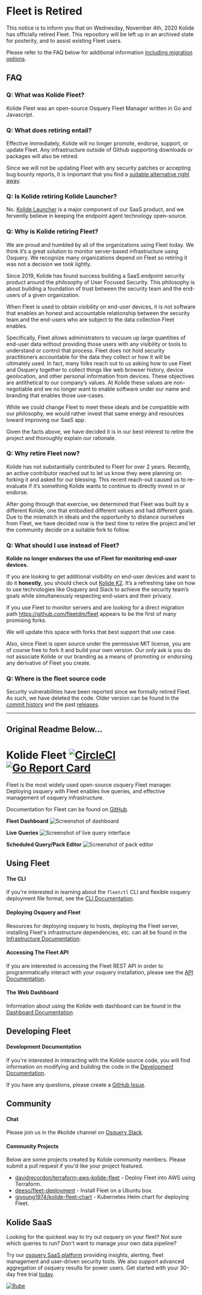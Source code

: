 # Fleet is Retired

This notice is to inform you that on Wednesday, November 4th, 2020 Kolide has
officially retired Fleet. This repository will be left up in an archived state
for posterity, and to assist existing Fleet users.

Please refer to the FAQ below for additional information [including
migration options](#q-what-should-i-use-instead-of-fleet).

## FAQ

### Q: What was Kolide Fleet?

Kolide Fleet was an open-source Osquery Fleet Manager written in Go and Javascript.

### Q: What does retiring entail?

Effective immediately, Kolide will no longer promote, endorse,
support, or update Fleet. Any infrastructure outside of Github
supporting downloads or packages will also be retired.

Since we will not be updating Fleet with any security patches or
accepting bug bounty reports, it is important that you find a
[suitable alternative right
away](#q-what-should-i-use-instead-of-fleet).

### Q: Is Kolide retiring Kolide Launcher?

No. [Kolide Launcher](https://github.com/kolide/launcher) is a major
component of our SaaS product, and we fervently believe in keeping the
endpoint agent technology open-source.

### Q: Why is Kolide retiring Fleet?

We are proud and humbled by all of the organizations using Fleet
today.  We think it’s a great solution to monitor server-based
infrastructure using Osquery. We recognize many organizations depend
on Fleet so retiring it was not a decision we took lightly.

Since 2019, Kolide has found success building a SaaS endpoint security
product around the philosophy of User Focused Security. This
philosophy is about building a foundation of trust between the
security team and the end-users of a given organization.

When Fleet is used to obtain visibility on end-user devices, it is not
software that enables an honest and accountable relationship between
the security team and the end-users who are subject to the data
collection Fleet enables.

Specifically, Fleet allows administrators to vacuum up large
quantities of end-user data without providing those users with any
visibility or tools to understand or control that process. Fleet does
not hold security practitioners accountable for the data they collect
or how it will be ultimately used.  In fact, many folks reach out to
us asking how to use Fleet and Osquery together to collect things like
web browser history, device geolocation, and other personal
information from devices. These objectives are antithetical to our
company’s values. At Kolide these values are non-negotiable and we no
longer want to enable software under our name and branding that
enables those use-cases.

While we could change Fleet to meet these ideals and be compatible
with our philosophy, we would rather invest that same energy and
resources toward improving our SaaS app.

Given the facts above, we have decided it is in our best interest to retire
the project and thoroughly explain our rationale.

### Q: Why retire Fleet now?

Kolide has not substantially contributed to Fleet for over 2 years.
Recently, an active contributor reached out to let us know they were
planning on forking it and asked for our blessing. This recent
reach-out caused us to re-evaluate if it’s something Kolide wants to
continue to directly invest in or endorse.

After going through that exercise, we determined that Fleet was built by a
different Kolide; one that embodied different values and had different goals.
Due to the mismatch in ideals and the opportunity to distance ourselves from
Fleet, we have decided now is the best time to retire the project and let the
community decide on a suitable fork to follow.

### Q: What should I use instead of Fleet?

**Kolide no longer endorses the use of Fleet for monitoring end-user devices.**

If you are looking to get additional visibility on end-user devices
and want to do it **honestly**, you should check out [Kolide
K2](https://kolide.com).  It’s a refreshing take on how to use
technologies like Osquery and Slack to achieve the security team’s
goals while simultaneously respecting end-users and their privacy.

If you use Fleet to monitor servers and are looking for a direct
migration path https://github.com/fleetdm/fleet appears to be the
first of many promising forks.

We will update this space with forks that best
support that use case.

Also, since Fleet is open source under the permissive MIT license, you
are of course free to fork it and build your own version. Our only ask
is you do not associate Kolide or our branding as a means of promoting
or endorsing any derivative of Fleet you create.


### Q: Where is the fleet source code

Security vulnerabilities have been reported since we formally retired
Fleet. As such, we have deleted the code. Older version can be found
in the [commit history](https://github.com/kolide/fleet/commits/master)
and the past [releases](https://github.com/kolide/fleet/releases).

-----

## Original Readme Below...

# Kolide Fleet [![CircleCI](https://circleci.com/gh/kolide/fleet/tree/master.svg?style=svg)](https://circleci.com/gh/kolide/fleet/tree/master) [![Go Report Card](https://goreportcard.com/badge/github.com/kolide/fleet)](https://goreportcard.com/report/github.com/kolide/fleet)

Fleet is the most widely used open-source osquery Fleet manager. Deploying osquery with Fleet enables live queries, and effective management of osquery infrastructure.

Documentation for Fleet can be found on [GitHub](./docs/README.md).

**Fleet Dashboard**
![Screenshot of dashboard](./assets/images/dashboard-screenshot.png)

**Live Queries**
![Screenshot of live query interface](./assets/images/query-screenshot.png)

**Scheduled Query/Pack Editor**
![Screenshot of pack editor](./assets/images/pack-screenshot.png)

## Using Fleet

#### The CLI

If you're interested in learning about the `fleetctl` CLI and flexible osquery deployment file format, see the [CLI Documentation](./docs/cli/README.md).

#### Deploying Osquery and Fleet

Resources for deploying osquery to hosts, deploying the Fleet server, installing Fleet's infrastructure dependencies, etc. can all be found in the [Infrastructure Documentation](./docs/infrastructure/README.md).

#### Accessing The Fleet API

If you are interested in accessing the Fleet REST API in order to programmatically interact with your osquery installation, please see the [API Documentation](./docs/api/README.md).

#### The Web Dashboard

Information about using the Kolide web dashboard can be found in the [Dashboard Documentation](./docs/dashboard/README.md).

## Developing Fleet

#### Development Documentation

If you're interested in interacting with the Kolide source code, you will find information on modifying and building the code in the [Development Documentation](./docs/development/README.md).

If you have any questions, please create a [GitHub Issue](https://github.com/kolide/fleet/issues/new).

## Community

#### Chat

Please join us in the #kolide channel on [Osquery Slack](https://osquery.slack.com/join/shared_invite/zt-h29zm0gk-s2DBtGUTW4CFel0f0IjTEw#/).

#### Community Projects

Below are some projects created by Kolide community members. Please submit a pull request if you'd like your project featured.

- [davidrecordon/terraform-aws-kolide-fleet](https://github.com/davidrecordon/terraform-aws-kolide-fleet) - Deploy Fleet into AWS using Terraform.
- [deeso/fleet-deployment](https://github.com/deeso/fleet-deployment) - Install Fleet on a Ubuntu box.
- [gjyoung1974/kolide-fleet-chart](https://github.com/gjyoung1974/kolide-fleet-chart) - Kubernetes Helm chart for deploying Fleet.

## Kolide SaaS

Looking for the quickest way to try out osquery on your fleet? Not sure which queries to run? Don't want to manage your own data pipeline?

Try our [osquery SaaS platform](https://kolide.com/?utm_source=oss&utm_medium=readme&utm_campaign=fleet) providing insights, alerting, fleet management and user-driven security tools. We also support advanced aggregation of osquery results for power users. Get started with your 30-day free trial [today](https://k2.kolide.com/signup?utm_source=oss&utm_medium=readme&utm_campaign=fleet).

[![Rube](./assets/images/rube.png)](https://kolide.com/fleet)
